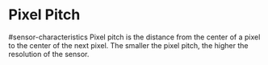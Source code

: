 # Pixel Pitch
#sensor-characteristics 
Pixel pitch is the distance from the center of a pixel to the center of the next pixel. The smaller the pixel pitch, the higher the resolution of the sensor.